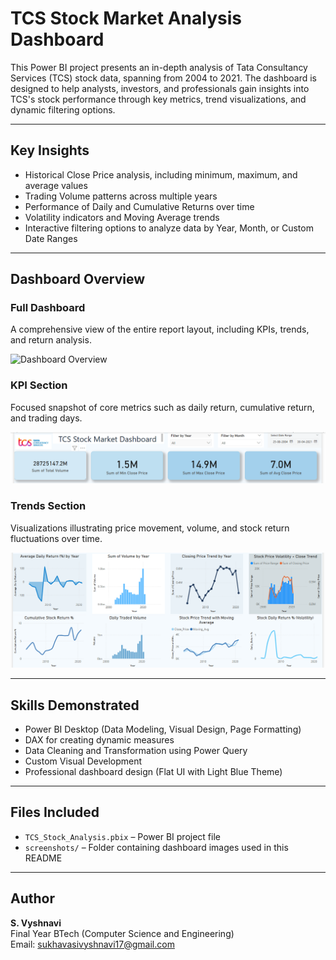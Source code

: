 # TCS Stock Market Analysis Dashboard

This Power BI project presents an in-depth analysis of Tata Consultancy Services (TCS) stock data, spanning from 2004 to 2021. The dashboard is designed to help analysts, investors, and professionals gain insights into TCS's stock performance through key metrics, trend visualizations, and dynamic filtering options.

---

## Key Insights

- Historical Close Price analysis, including minimum, maximum, and average values  
- Trading Volume patterns across multiple years  
- Performance of Daily and Cumulative Returns over time  
- Volatility indicators and Moving Average trends  
- Interactive filtering options to analyze data by Year, Month, or Custom Date Ranges

---

## Dashboard Overview

### Full Dashboard

A comprehensive view of the entire report layout, including KPIs, trends, and return analysis.

![Dashboard Overview](screenshots/dashboard_section.png)

### KPI Section

Focused snapshot of core metrics such as daily return, cumulative return, and trading days.

![KPI Section](screenshots/kpi_section.png)

### Trends Section

Visualizations illustrating price movement, volume, and stock return fluctuations over time.

![Trends Section](screenshots/trends_section.png)

---

## Skills Demonstrated

- Power BI Desktop (Data Modeling, Visual Design, Page Formatting)  
- DAX for creating dynamic measures  
- Data Cleaning and Transformation using Power Query  
- Custom Visual Development  
- Professional dashboard design (Flat UI with Light Blue Theme)

---

## Files Included

- `TCS_Stock_Analysis.pbix` – Power BI project file  
- `screenshots/` – Folder containing dashboard images used in this README

---

## Author

**S. Vyshnavi**  
Final Year BTech (Computer Science and Engineering)  
Email: sukhavasivyshnavi17@gmail.com  
 
